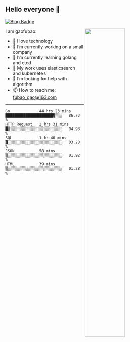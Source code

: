 ## Hello everyone 👋

[![Blog Badge](https://img.shields.io/badge/blog-60k+%20pageview-brightgreen)](https://www.jianshu.com/u/d777ec56a358)

<img align="right" width="50%" src="https://github-readme-stats.vercel.app/api?username=gaofubao&theme=onedark">

I am gaofubao:

- 🔭 I love technology
- 🌱 I’m currently working on a small company
- 👯 I’m currently learning golang and etcd
- 💬 My work uses elasticsearch and kubernetes
- 🤔 I’m looking for help with algorithm
- 📫 How to reach me: fubao_gao@163.com

---


<!--START_SECTION:waka-->
```text
Go             44 hrs 23 mins  █████████████████████▓░░░   86.73 % 
HTTP Request   2 hrs 31 mins   █▒░░░░░░░░░░░░░░░░░░░░░░░   04.93 % 
SQL            1 hr 40 mins    ▓░░░░░░░░░░░░░░░░░░░░░░░░   03.28 % 
JSON           58 mins         ▒░░░░░░░░░░░░░░░░░░░░░░░░   01.92 % 
HTML           39 mins         ▒░░░░░░░░░░░░░░░░░░░░░░░░   01.28 % 
```
<!--END_SECTION:waka-->
